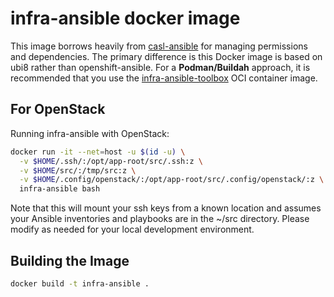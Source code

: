 # infra-ansible docker image

This image borrows heavily from [casl-ansible](https://github.com/redhat-cop/casl-ansible/blob/master/images/casl-ansible/README.md) for managing permissions and dependencies. The primary difference is this Docker image is based on ubi8 rather than openshift-ansible. For a **Podman/Buildah** approach, it is recommended that you use the [infra-ansible-toolbox](../infra-ansible-toolbox) OCI container image.

## For OpenStack

Running infra-ansible with OpenStack:

```bash
docker run -it --net=host -u $(id -u) \
  -v $HOME/.ssh/:/opt/app-root/src/.ssh:z \
  -v $HOME/src/:/tmp/src:z \
  -v $HOME/.config/openstack/:/opt/app-root/src/.config/openstack/:z \
  infra-ansible bash
```

Note that this will mount your ssh keys from a known location and assumes your Ansible inventories and playbooks are in the ~/src directory. Please modify as needed for your local development environment.

## Building the Image

```bash
docker build -t infra-ansible .
```
